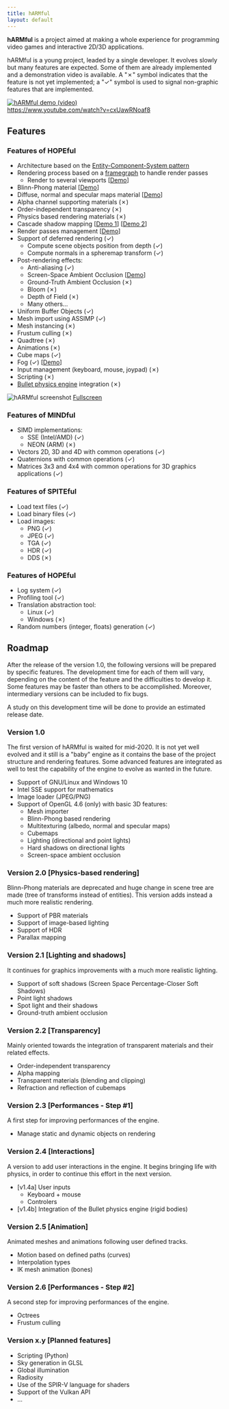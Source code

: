 ```yaml
---
title: hARMful
layout: default
---
```


**hARMful** is a project aimed at making a whole experience for programming video games and interactive 2D/3D applications.

hARMful is a young project, leaded by a single developer. It evolves slowly but many features are expected.
Some of them are already implemented and a demonstration video is available. A "✗" symbol indicates that the feature is not yet implemented; a "✓" symbol is used to signal non-graphic features that are implemented.

<a href="https://www.youtube.com/watch?v=cxUawRNoaf8" target="_blank" title="hARMful demo (video)">![hARMful demo (video)](./assets/images/trailer.png)</a>
<br/>
<a href="https://www.youtube.com/watch?v=cxUawRNoaf8" target="_blank" title="hARMful demo (video)">https://www.youtube.com/watch?v=cxUawRNoaf8</a>

## Features
### Features of HOPEful
- Architecture based on the [Entity-Component-System pattern](https://en.wikipedia.org/wiki/Entity_component_system)
- Rendering process based on a [framegraph](https://www.ea.com/frostbite/news/framegraph-extensible-rendering-architecture-in-frostbite) to handle render passes
    - Render to several viewports [[Demo](https://www.youtube.com/watch?v=ElPDwyt3TtE)]
- Blinn-Phong material [[Demo](https://www.youtube.com/watch?v=WdcBg3hA-xQ)]
- Diffuse, normal and specular maps material [[Demo](https://www.youtube.com/watch?v=KRRrB-G3OOY)]
- Alpha channel supporting materials (✗)
- Order-independent transparency (✗)
- Physics based rendering materials (✗)
- Cascade shadow mapping [[Demo 1](https://www.youtube.com/watch?v=8Q3Ci3c_1Pg)] [[Demo 2](https://www.youtube.com/watch?v=BIaklMRR1RQ)]
- Render passes management [[Demo](https://www.youtube.com/watch?v=_oQXAGGpcu8)]
- Support of deferred rendering (✓)
    - Compute scene objects position from depth (✓)
    - Compute normals in a spheremap transform (✓)
- Post-rendering effects:
    - Anti-aliasing (✓)
    - Screen-Space Ambient Occlusion [[Demo](https://www.youtube.com/watch?v=-YB91aXd1RY)]
    - Ground-Truth Ambient Occlusion (✗)
    - Bloom (✗)
    - Depth of Field (✗)
    - Many others...
- Uniform Buffer Objects (✓)
- Mesh import using ASSIMP (✓)
- Mesh instancing (✗)
- Frustum culling (✗)
- Quadtree (✗)
- Animations (✗)
- Cube maps (✓)
- Fog (✓) [[Demo](https://www.youtube.com/watch?v=2GihYR76Jzw)]
- Input management (keyboard, mouse, joypad) (✗)
- Scripting (✗)
- [Bullet physics engine](https://github.com/bulletphysics/bullet3) integration (✗)

![hARMful screenshot](./assets/images/hARMful.jpg)
[Fullscreen](./assets/images/hARMful_big.jpg)

### Features of MINDful
- SIMD implementations:
    - SSE (Intel/AMD) (✓)
    - NEON (ARM) (✗)
- Vectors 2D, 3D and 4D with common operations (✓)
- Quaternions with common operations (✓)
- Matrices 3x3 and 4x4 with common operations for 3D graphics applications (✓)

### Features of SPITEful
- Load text files (✓)
- Load binary files (✓)
- Load images:
    - PNG (✓)
    - JPEG (✓)
    - TGA (✓)
	- HDR (✓)
    - DDS (✗)

### Features of HOPEful
- Log system (✓)
- Profiling tool (✓)
- Translation abstraction tool:
    - Linux (✓)
    - Windows (✗)
- Random numbers (integer, floats) generation (✓)

## Roadmap
After the release of the version 1.0, the following versions will be prepared by specific features.
The development time for each of them will vary, depending on the content of the feature and the difficulties to develop it. Some features may be faster than others to be accomplished. Moreover, intermediary versions can be included to fix bugs.

A study on this development time will be done to provide an estimated release date.

### Version 1.0
The first version of hARMful is waited for mid-2020. It is not yet well evolved and it still is a "baby" engine as it contains the base of the project structure and rendering features. Some advanced features are integrated as well to test the capability of the engine to evolve as wanted in the future.
* Support of GNU/Linux and Windows 10
* Intel SSE support for mathematics
* Image loader (JPEG/PNG)
* Support of OpenGL 4.6 (only) with basic 3D features:
    - Mesh importer
    - Blinn-Phong based rendering
    - Multitexturing (albedo, normal and specular maps)
    - Cubemaps
    - Lighting (directional and point lights)
    - Hard shadows on directional lights
    - Screen-space ambient occlusion

### Version 2.0 [Physics-based rendering]
Blinn-Phong materials are deprecated and huge change in scene tree are made (tree of transforms instead of entities).
This version adds instead a much more realistic rendering.
* Support of PBR materials
* Support of image-based lighting
* Support of HDR
* Parallax mapping

### Version 2.1 [Lighting and shadows]
It continues for graphics improvements with a much more realistic lighting.
* Support of soft shadows (Screen Space Percentage-Closer Soft Shadows)
* Point light shadows
* Spot light and their shadows
* Ground-truth ambient occlusion

### Version 2.2 [Transparency]
Mainly oriented towards the integration of transparent materials and their related effects.
* Order-independent transparency
* Alpha mapping
* Transparent materials (blending and clipping)
* Refraction and reflection of cubemaps

### Version 2.3 [Performances - Step #1]
A first step for improving performances of the engine.
* Manage static and dynamic objects on rendering

### Version 2.4 [Interactions]
A version to add user interactions in the engine. It begins bringing life with physics, in order to continue this effort in the next version.
* [v1.4a] User inputs
    * Keyboard + mouse
    * Controlers
* [v1.4b] Integration of the Bullet physics engine (rigid bodies)

### Version 2.5 [Animation]
Animated meshes and animations following user defined tracks.
* Motion based on defined paths (curves)
* Interpolation types
* IK mesh animation (bones)

### Version 2.6 [Performances - Step #2]
A second step for improving performances of the engine.
* Octrees
* Frustum culling

### Version x.y [Planned features]
* Scripting (Python)
* Sky generation in GLSL
* Global illumination
* Radiosity
* Use of the SPIR-V language for shaders
* Support of the Vulkan API
* ...

